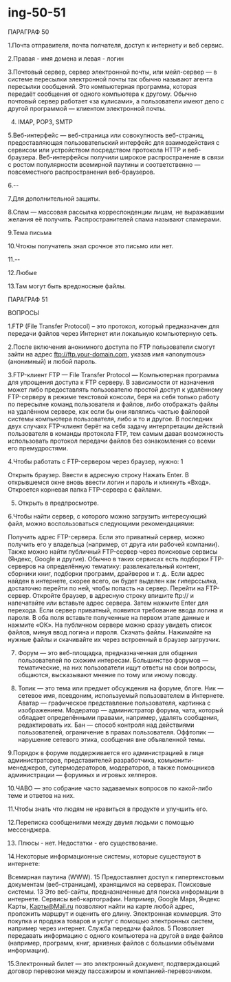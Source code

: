 # ing-50-51

ПАРАГРАФ 50

1.Почта отправителя, почта полчателя, доступ к интернету и веб сервис.

2.Правая - имя домена и левая - логин

3.Почтовый сервер, сервер электронной почты, или мейл-сервер — в системе пересылки электронной почты так обычно называют агента пересылки сообщений. Это компьютерная программа, которая передаёт сообщения от одного компьютера к другому. Обычно почтовый сервер работает «за кулисами», а пользователи имеют дело с другой программой — клиентом электронной почты.

4. IMAP, POP3, SMTP

5.Веб-интерфейс — веб-страница или совокупность веб-страниц, предоставляющая пользовательский интерфейс для взаимодействия с сервисом или устройством посредством протокола HTTP и веб-браузера. Веб-интерфейсы получили широкое распространение в связи с ростом популярности всемирной паутины и соответственно — повсеместного распространения веб-браузеров.

6.--

7.Для дополнительной защиты.

8.Спам — массовая рассылка корреспонденции лицам, не выражавшим желания её получить. Распространителей спама называют спамерами.

9.Тема письма

10.Чтоюы получатель знал срочное это письмо или нет.

11.--

12.Любые

13.Там могут быть вредоносные файлы.

ПАРАГРАФ 51 

ВОПРОСЫ

1.FTP (File Transfer Protocol) – это протокол, который предназначен для передачи файлов через Интернет или локальную компьютерную сеть. 

2.После включения анонимного доступа по FTP пользователи смогут зайти на адрес ftp://ftp.your-domain.com, указав имя «anonymous» (анонимный) и любой пароль.

3.FTP-клиент  FTP — File Transfer Protocol — Компьютерная программа для упрощения доступа к FTP серверу. В зависимости от назначения может либо предоставлять пользователю простой доступ к удалённому FTP-серверу в режиме текстовой консоли, беря на себя только работу по пересылке команд пользователя и файлов, либо отображать файлы на удалённом сервере, как если бы они являлись частью файловой системы компьютера пользователя, либо и то и другое. В последних двух случаях FTP-клиент берёт на себя задачу интерпретации действий пользователя в команды протокола FTP, тем самым давая возможность использовать протокол передачи файлов без ознакомления со всеми его премудростями.

4.Чтобы работать с FTP-сервером через браузер, нужно: 1

Открыть браузер. 
Ввести в адресную строку
Нажать Enter. 
В открывшемся окне вновь ввести логин и пароль и кликнуть «Вход». 
Откроется корневая папка FTP-сервера с файлами.

5. Открыть в предпросмотре.

6.Чтобы найти сервер, с которого можно загрузить интересующий файл, можно воспользоваться следующими рекомендациями:

Получить адрес FTP-сервера. Если это приватный сервер, можно получить его у владельца (например, от друга или рабочей компании). Также можно найти публичный FTP-сервер через поисковые сервисы (Яндекс, Google и другие). Обычно в таких сервисах есть подборки FTP-серверов на определённую тематику: развлекательный контент, сборники книг, подборки программ, драйверов и т. д.. Если адрес найден в интернете, скорее всего, он будет выделен как гиперссылка, достаточно перейти по ней, чтобы попасть на сервер. 
Перейти на FTP-сервер. Откройте браузер, в адресную строку впишите ftp:// и напечатайте или вставьте адрес сервера. Затем нажмите Enter для перехода. Если сервер приватный, появится требование ввода логина и пароля. В оба поля вставьте полученные на первом этапе данные и нажмите «ОК». На публичном сервере можно сразу увидеть список файлов, минуя ввод логина и пароля. 
Скачать файлы. Нажимайте на нужные файлы и скачивайте их через встроенный в браузер загрузчик. 

7. Форум — это веб-площадка, предназначенная для общения пользователей по схожим интересам. Большинство форумов — тематические, на них пользователи ищут ответы на свои вопросы, общаются, высказывают мнение по тому или иному поводу. 

8. Топик — это тема или предмет обсуждения на форуме, блоге. Ник — сетевое имя, псевдоним, используемый пользователем в Интернете. Аватар — графическое представление пользователя, картинка с изображением. Модератор — администратор форума, чата, который обладает определёнными правами, например, удалять сообщения, редактировать их. Бан — способ контроля над действиями пользователей, ограничение в правах пользователя. Оффтопик — нарушение сетевого этика, сообщения вне объявленной темы. 

9.Порядок в форуме поддерживается его администрацией в лице администраторов, представителей разработчика, комьюнити-менеджеров, супермодераторов, модераторов, а также помощников администрации — форумных и игровых хелперов. 

10.ЧАВО — это собрание часто задаваемых вопросов по какой-либо теме и ответов на них.

11.Чтобы знать что людям не нравиться в продукте и улучшить его.

12.Переписка сообщениями между двумя людьми с помощью мессенджера.

13. Плюсы - нет. Недостатки - его существование.

14.Некоторые информационные системы, которые существуют в интернете:

Всемирная паутина (WWW). 15 Предоставляет доступ к гипертекстовым документам (веб-страницам), хранящимся на серверах. 
Поисковые системы. 13 Это веб-сайты, предназначенные для поиска информации в интернете. 
Сервисы веб-картографии. Например, Google Maps, Яндекс Карты, Карты@Mail.ru позволяют найти на карте любой адрес, проложить маршрут и оценить его длину. 
Электронная коммерция. Это покупка и продажа товаров и услуг с помощью электронных систем, например через интернет. 
Служба передачи файлов. 5 Позволяет передавать информацию с одного компьютера на другой в виде файлов (например, программ, книг, архивных файлов с большими объёмами информации). 

15.Электронный билет — это электронный документ, подтверждающий договор перевозки между пассажиром и компанией-перевозчиком.
